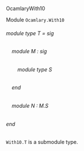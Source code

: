 OcamlaryWith10

Module  `` Ocamlary.With10 `` 

###### module type T = sig

######     module M : sig

######         module type S


######     end

######     module N : M.S


###### end

 `` With10.T ``  is a submodule type.

